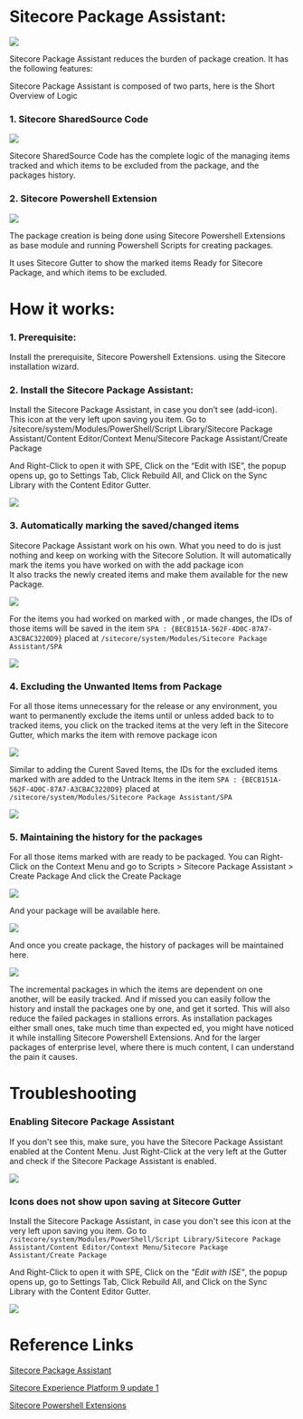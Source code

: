 # Sitecore Package Assistant:

![](https://isaadansari.files.wordpress.com/2018/10/packages.png)

Sitecore Package Assistant reduces the burden of package creation. It has the following features:

Sitecore Package Assistant is composed of two parts, here is the Short Overview of Logic

### 1. Sitecore SharedSource Code

![](https://isaadansari.files.wordpress.com/2018/10/power-module.png)

Sitecore SharedSource Code has the complete logic of the managing items tracked and which items to be excluded from the package, and the packages history.

### 2. Sitecore Powershell Extension

![](https://isaadansari.files.wordpress.com/2018/10/power-shell-extension.png)

The package creation is being done using Sitecore Powershell Extensions as base module and running Powershell Scripts for creating packages.

It uses Sitecore Gutter to show the marked items Ready for Sitecore Package, and which items to be excluded.


# How it works:

### 1. Prerequisite:

Install the prerequisite, Sitecore Powershell Extensions. using the Sitecore installation wizard.

### 2. Install the Sitecore Package Assistant:

Install the Sitecore Package Assistant, in case you don’t see (add-icon). This icon at the very left upon saving you item. Go to
/sitecore/system/Modules/PowerShell/Script Library/Sitecore Package Assistant/Content Editor/Context Menu/Sitecore Package Assistant/Create Package

And Right-Click to open it with SPE, Click on the “Edit with ISE”, the popup opens up, go to Settings Tab, Click Rebuild All, and Click on the Sync Library with the Content Editor Gutter.

![](https://isaadansari.files.wordpress.com/2018/10/2018-10-02_2232.png)

### 3. Automatically marking the saved/changed items

Sitecore Package Assistant work on his own. What you need to do is just nothing and keep on working with the Sitecore Solution. It will automatically mark the items you have worked on with the  add package icon  
It also tracks the newly created items and make them available for the new Package.

![](https://isaadansari.files.wordpress.com/2018/10/item-sitecore-package-assistant-add.png)

For the items you had worked on marked with , or made changes, the IDs of those items will be saved in the item `SPA : {BECB151A-562F-4D0C-87A7-A3CBAC3220D9}` placed at `/sitecore/system/Modules/Sitecore Package Assistant/SPA`

![](https://isaadansari.files.wordpress.com/2018/10/2018-10-02_15581.png?w=739)

### 4. Excluding the Unwanted Items from Package

For all those items unnecessary for the release or any environment, you want to permanently exclude the items until or unless added back to to tracked items, you click on the tracked items at the very left in the Sitecore Gutter, which marks the item with remove package icon 

![](https://isaadansari.files.wordpress.com/2018/10/item-sitecore-package-assistant-delete.png)

Similar to adding the Curent Saved Items, the IDs for the excluded items marked with  are added to the Untrack Items in the item `SPA : {BECB151A-562F-4D0C-87A7-A3CBAC3220D9}` placed at `/sitecore/system/Modules/Sitecore Package Assistant/SPA`

![](https://isaadansari.files.wordpress.com/2018/10/2018-10-02_16001.png)

### 5. Maintaining the history for the packages

For all those items marked with  are ready to be packaged. You can Right-Click on the Context Menu and go to Scripts > Sitecore Package Assistant > Create Package And click the Create Package 

![](https://isaadansari.files.wordpress.com/2018/10/2018-10-02_2215.png)

And your package will be available here.

![](https://isaadansari.files.wordpress.com/2018/10/2018-10-02_22181.png)

And once you create package, the history of packages will be maintained here.

![](https://isaadansari.files.wordpress.com/2018/10/2018-10-02_2218-2.jpg)

The incremental packages in which the items are dependent on one another, will be easily tracked. And if missed you can easily follow the history and install the packages one by one, and get it sorted.
This will also reduce the failed packages in stallions errors. As installation packages either small ones, take much time than expected ed, you might have noticed it while installing Sitecore Powershell Extensions. And for the larger packages of enterprise level, where there is much content, I can understand the pain it causes.

# Troubleshooting

###  Enabling Sitecore Package Assistant 

If you don't see this, make sure, you have the Sitecore Package Assistant enabled at the Content Menu. Just Right-Click at the very left at the Gutter and check if the Sitecore Package Assistant is enabled.

![](https://isaadansari.files.wordpress.com/2018/10/2018-10-02_2232.png)

### Icons does not show upon saving at Sitecore Gutter

Install the Sitecore Package Assistant,  in case you don't see   this icon at the very left upon saving you item. Go to
`/sitecore/system/Modules/PowerShell/Script Library/Sitecore Package Assistant/Content Editor/Context Menu/Sitecore Package Assistant/Create Package`

And Right-Click to open it with SPE, Click on the *"Edit with ISE"*, the popup opens up, go to Settings Tab, Click Rebuild All, and Click on the Sync Library with the Content Editor Gutter.

![](https://isaadansari.files.wordpress.com/2018/10/2018-10-02_1655.png)


# Reference Links

[Sitecore Package Assistant](https://marketplace.sitecore.net/Modules/S/Sitecore_Package_Assistant.aspx)

[Sitecore Experience Platform 9 update 1](https://dev.sitecore.net/Downloads.aspx)

[Sitecore Powershell Extensions](https://marketplace.sitecore.net/en/Modules/Sitecore_PowerShell_console.aspx)


 

